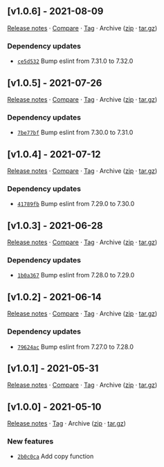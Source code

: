 ## [v1.0.6] - 2021-08-09

[Release notes](https://github.com/BetaHuhn/kopiert/releases/tag/v1.0.6) · [Compare](https://github.com/BetaHuhn/kopiert/compare/v1.0.5...v1.0.6) · [Tag](https://github.com/BetaHuhn/kopiert/tree/v1.0.6) · Archive ([zip](https://github.com/BetaHuhn/kopiert/archive/v1.0.6.zip) · [tar.gz](https://github.com/BetaHuhn/kopiert/archive/v1.0.6.tar.gz))

### Dependency updates

- [`ce5d532`](https://github.com/BetaHuhn/kopiert/commit/ce5d532)  Bump eslint from 7.31.0 to 7.32.0

## [v1.0.5] - 2021-07-26

[Release notes](https://github.com/BetaHuhn/kopiert/releases/tag/v1.0.5) · [Compare](https://github.com/BetaHuhn/kopiert/compare/v1.0.4...v1.0.5) · [Tag](https://github.com/BetaHuhn/kopiert/tree/v1.0.5) · Archive ([zip](https://github.com/BetaHuhn/kopiert/archive/v1.0.5.zip) · [tar.gz](https://github.com/BetaHuhn/kopiert/archive/v1.0.5.tar.gz))

### Dependency updates

- [`7be77bf`](https://github.com/BetaHuhn/kopiert/commit/7be77bf)  Bump eslint from 7.30.0 to 7.31.0

## [v1.0.4] - 2021-07-12

[Release notes](https://github.com/BetaHuhn/kopiert/releases/tag/v1.0.4) · [Compare](https://github.com/BetaHuhn/kopiert/compare/v1.0.3...v1.0.4) · [Tag](https://github.com/BetaHuhn/kopiert/tree/v1.0.4) · Archive ([zip](https://github.com/BetaHuhn/kopiert/archive/v1.0.4.zip) · [tar.gz](https://github.com/BetaHuhn/kopiert/archive/v1.0.4.tar.gz))

### Dependency updates

- [`41789fb`](https://github.com/BetaHuhn/kopiert/commit/41789fb)  Bump eslint from 7.29.0 to 7.30.0

## [v1.0.3] - 2021-06-28

[Release notes](https://github.com/BetaHuhn/kopiert/releases/tag/v1.0.3) · [Compare](https://github.com/BetaHuhn/kopiert/compare/v1.0.2...v1.0.3) · [Tag](https://github.com/BetaHuhn/kopiert/tree/v1.0.3) · Archive ([zip](https://github.com/BetaHuhn/kopiert/archive/v1.0.3.zip) · [tar.gz](https://github.com/BetaHuhn/kopiert/archive/v1.0.3.tar.gz))

### Dependency updates

- [`1b0a367`](https://github.com/BetaHuhn/kopiert/commit/1b0a367)  Bump eslint from 7.28.0 to 7.29.0

## [v1.0.2] - 2021-06-14

[Release notes](https://github.com/BetaHuhn/kopiert/releases/tag/v1.0.2) · [Compare](https://github.com/BetaHuhn/kopiert/compare/v1.0.1...v1.0.2) · [Tag](https://github.com/BetaHuhn/kopiert/tree/v1.0.2) · Archive ([zip](https://github.com/BetaHuhn/kopiert/archive/v1.0.2.zip) · [tar.gz](https://github.com/BetaHuhn/kopiert/archive/v1.0.2.tar.gz))

### Dependency updates

- [`79624ac`](https://github.com/BetaHuhn/kopiert/commit/79624ac)  Bump eslint from 7.27.0 to 7.28.0

## [v1.0.1] - 2021-05-31

[Release notes](https://github.com/BetaHuhn/kopiert/releases/tag/v1.0.1) · [Compare](https://github.com/BetaHuhn/kopiert/compare/v1.0.0...v1.0.1) · [Tag](https://github.com/BetaHuhn/kopiert/tree/v1.0.1) · Archive ([zip](https://github.com/BetaHuhn/kopiert/archive/v1.0.1.zip) · [tar.gz](https://github.com/BetaHuhn/kopiert/archive/v1.0.1.tar.gz))

## [v1.0.0] - 2021-05-10

[Release notes](https://github.com/BetaHuhn/kopiert/releases/tag/v1.0.0) · [Tag](https://github.com/BetaHuhn/kopiert/tree/v1.0.0) · Archive ([zip](https://github.com/BetaHuhn/kopiert/archive/v1.0.0.zip) · [tar.gz](https://github.com/BetaHuhn/kopiert/archive/v1.0.0.tar.gz))

### New features

- [`2b0c0ca`](https://github.com/BetaHuhn/kopiert/commit/2b0c0ca)  Add copy function
